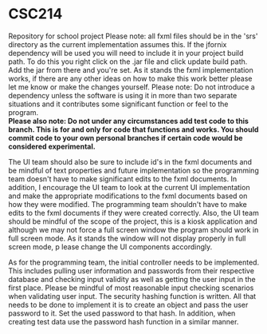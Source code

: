 # CSC214
Repository for school project
Please note: all fxml files should be in the 'srs' directory as the current implementation assumes this. 
If the jfornix dependency will be used you will need to include it in your project build path. 
To do this you right click on the .jar file and click update build path. Add the jar from there and you're set. 
As it stands the fxml implementation works, if there are any other ideas on how to make this work better please let me 
know or make the changes yourself. 
Please note: Do not introduce a dependency unless the software is using it in more than two separate situations and it 
contributes some significant function or feel to the program.  
****Please also note: Do not under any circumstances add test code to this branch. This is for and only for code 
that functions and works. You should commit code to your own personal branches if certain code would be considered experimental.****

The UI team should also be sure to include id's in the fxml documents and be mindful of text properties and future 
implementation so the programming team doesn't have to make significant edits to the fxml documents. 
In addition, I encourage the UI team to look at the current UI implementation and make the appropriate modifications 
to the fxml documents based on how they were modified. 
The programming team shouldn't have to make edits to the fxml documents if they were created correctly. Also, the UI 
team should be mindful of the scope of the project, 
this is a kiosk application and although we may not force a full screen window the program should work in full screen mode. 
As it stands the window will not display properly in full screen mode, p
lease change the UI components accordingly. 

As for the programming team, the initial controller needs to be implemented. 
This includes pulling user information and passwords from their respective database and checking input validity as well as
getting the user input in the first place. 
Please be mindful of most reasonable input checking scenarios when validating user input. The security hashing function is 
written. All that needs to be done to implement it is to create an object and pass the user password to it. 
Set the used password to that hash. In addition, when creating test data use the password hash function in a similar manner.
